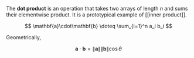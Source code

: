 The **dot product** is an operation that takes two arrays of length $n$ and sums their elementwise product. It is a prototypical example of [[inner product]].

$$
\mathbf{a}\cdot\mathbf{b} \doteq \sum_{i=1}^n a_i b_i
$$

Geometrically,

$$
\mathbf{a}\cdot\mathbf{b} = \lVert \mathbf{a} \rVert \lVert \mathbf{b} \rVert \cos\theta
$$